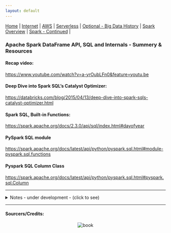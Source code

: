 ```yaml
---
layout: default
---
```

[Home](./README.md) | 
[Internet](./internet.md) | 
[AWS](./aws.md) | 
[Serverless](./serverless.md) | 
[Optional - Big Data History](./big_data_history.md) | 
[Spark Overview](./apachespark.md) | 
[Spark - Continued](spark-continued.md) |
<!--
[Spark Overview](./spark_overview.md).
[Spark DataFrame & SQL API](./sparkAPI.md).
[Spark Internals](./spark_internals.md).
-->

###  Apache Spark DataFrame API, SQL and Internals - Summery & Resources

#### Recap video:

https://www.youtube.com/watch?v=a-yrOubLFn0&feature=youtu.be

#### Deep Dive into Spark SQL’s Catalyst Optimizer:

https://databricks.com/blog/2015/04/13/deep-dive-into-spark-sqls-catalyst-optimizer.html

#### Spark SQL, Built-in Functions:

https://spark.apache.org/docs/2.3.0/api/sql/index.html#dayofyear


#### PySpark SQL module

https://spark.apache.org/docs/latest/api/python/pyspark.sql.html#module-pyspark.sql.functions

#### Pyspark SQL Column Class

https://spark.apache.org/docs/latest/api/python/pyspark.sql.html#pyspark.sql.Column


* * *

<details><summary>Notes - under development - (click to see)</summary>
  
<p>
  
- Spark is effectively a programming language of its own. Spark uses an engine called Catalyst
- Catalyst maintains its own type information through the planning and processing of work
   - This opens up execution optimizations
- Even if we use Spark's Structured APIs from Python or R, the majority of our manipulations will operate strictly on Spark types not Python types

![catalyst](Images/Spark_Advanced/catalyst.png)

The code we write gets submitted to Spark either through console or via a submitted job
- This code passes through the Catalyst Optimizer, which decides how the code should be executed and lays out a plan for doing so before, finally, the code is run and the result is returned to the user

#### Logical Planning
The first phase takes user code and converts it into a logical plan (optimized version of the user's set of expressions)
It does this by converting user code into an unresolved logical plan. The plan is unresolved because although your code might be valid, the tables and columns that it refers to might or might not exist. Spark uses the catalog, a repository of all table and DataFrame information to resolve columns and tables in the analyzer. The analyzer might reject the unresolved logical plan if the required column name does not exist in the catalog. If the analyzer can resolve it, the result is passed through the Catalyst Optimizer, a collection of rules that attempt to optimize the logical plan by pushing down predicates or selections. Packages can extend the Catalyst to include their own rules for domain-specific optimizations.
![logical-plan](Images/Spark_Advanced/logical.png)


#### Physical Planning
After creating the optimized logical plan, Spark begins the physical planning process. The physical plan - often called Spark plan - specifies how the logical plan will execute on the cluster by generating different physical execution strategies and comparing them through a cost model. Upon selecting a physical plan Spark runs all of this code over RDDs.
![physical-plan](Images/Spark_Advanced/physical.png)

* * *

### {Spark Architecture (To be updated w/ text + img)}
![hash](Images/Spark_Advanced/1-ConvertImage.jpg)


![hash](Images/Spark_Advanced/2-ConvertImage.jpg)


![hash](Images/Spark_Advanced/3-ConvertImage.jpg)


![hash](Images/Spark_Advanced/local-ConvertImage.jpg)


![hash](Images/Spark_Advanced/app-ConvertImage.jpg)


</p>
  
</details>

* * *


#### Sourcers/Credits:
<p align="center">
<img src="https://images-na.ssl-images-amazon.com/images/I/715lvkEiM4L.jpg" alt="book" width="400">
  </p>
